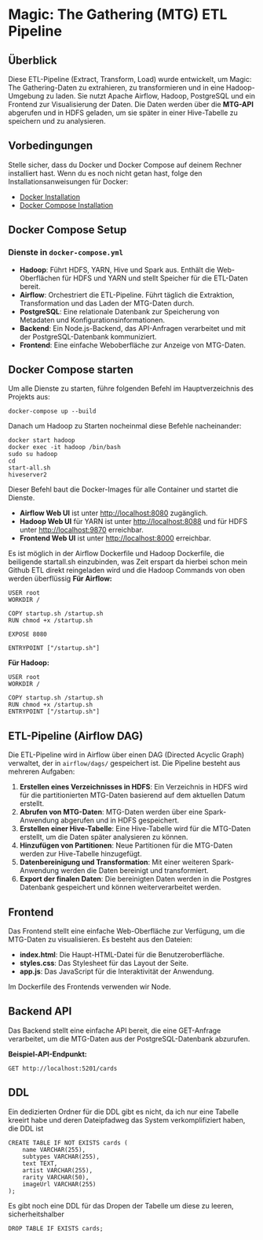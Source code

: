 # Magic: The Gathering (MTG) ETL Pipeline

## Überblick
Diese ETL-Pipeline (Extract, Transform, Load) wurde entwickelt, um Magic: The Gathering-Daten zu extrahieren, zu transformieren und in eine Hadoop-Umgebung zu laden. Sie nutzt Apache Airflow, Hadoop, PostgreSQL und ein Frontend zur Visualisierung der Daten. Die Daten werden über die **MTG-API** abgerufen und in HDFS geladen, um sie später in einer Hive-Tabelle zu speichern und zu analysieren.

## Vorbedingungen
Stelle sicher, dass du Docker und Docker Compose auf deinem Rechner installiert hast. Wenn du es noch nicht getan hast, folge den Installationsanweisungen für Docker:
- [Docker Installation](https://docs.docker.com/get-docker/)
- [Docker Compose Installation](https://docs.docker.com/compose/install/)

## Docker Compose Setup

### Dienste in `docker-compose.yml`
- **Hadoop**: Führt HDFS, YARN, Hive und Spark aus. Enthält die Web-Oberflächen für HDFS und YARN und stellt Speicher für die ETL-Daten bereit.
- **Airflow**: Orchestriert die ETL-Pipeline. Führt täglich die Extraktion, Transformation und das Laden der MTG-Daten durch.
- **PostgreSQL**: Eine relationale Datenbank zur Speicherung von Metadaten und Konfigurationsinformationen.
- **Backend**: Ein Node.js-Backend, das API-Anfragen verarbeitet und mit der PostgreSQL-Datenbank kommuniziert.
- **Frontend**: Eine einfache Weboberfläche zur Anzeige von MTG-Daten.

## Docker Compose starten

Um alle Dienste zu starten, führe folgenden Befehl im Hauptverzeichnis des Projekts aus:
```console
docker-compose up --build
```

Danach um Hadoop zu Starten nocheinmal diese Befehle nacheinander:
```console
docker start hadoop
docker exec -it hadoop /bin/bash
sudo su hadoop 
cd
start-all.sh
hiveserver2
```


Dieser Befehl baut die Docker-Images für alle Container und startet die Dienste.

- **Airflow Web UI** ist unter [http://localhost:8080](http://localhost:8080) zugänglich.
- **Hadoop Web UI** für YARN ist unter [http://localhost:8088](http://localhost:8088) und für HDFS unter [http://localhost:9870](http://localhost:9870) erreichbar.
- **Frontend Web UI** ist unter [http://localhost:8000](http://localhost:8000) erreichbar.

Es ist möglich in der Airflow Dockerfile und Hadoop Dockerfile, die beiligende startall.sh einzubinden, was Zeit erspart da hierbei schon mein Github ETL direkt reingeladen wird und die Hadoop Commands von oben werden überflüssig
**Für Airflow:**
```console
USER root
WORKDIR /

COPY startup.sh /startup.sh
RUN chmod +x /startup.sh

EXPOSE 8080

ENTRYPOINT ["/startup.sh"]
```

**Für Hadoop:**
```console
USER root
WORKDIR /

COPY startup.sh /startup.sh
RUN chmod +x /startup.sh
ENTRYPOINT ["/startup.sh"]
```


## ETL-Pipeline (Airflow DAG)
Die ETL-Pipeline wird in Airflow über einen DAG (Directed Acyclic Graph) verwaltet, der in `airflow/dags/` gespeichert ist. Die Pipeline besteht aus mehreren Aufgaben:

1. **Erstellen eines Verzeichnisses in HDFS**: Ein Verzeichnis in HDFS wird für die partitionierten MTG-Daten basierend auf dem aktuellen Datum erstellt.
2. **Abrufen von MTG-Daten**: MTG-Daten werden über eine Spark-Anwendung abgerufen und in HDFS gespeichert.
3. **Erstellen einer Hive-Tabelle**: Eine Hive-Tabelle wird für die MTG-Daten erstellt, um die Daten später analysieren zu können.
4. **Hinzufügen von Partitionen**: Neue Partitionen für die MTG-Daten werden zur Hive-Tabelle hinzugefügt.
5. **Datenbereinigung und Transformation**: Mit einer weiteren Spark-Anwendung werden die Daten bereinigt und transformiert.
6. **Export der finalen Daten**: Die bereinigten Daten werden in die Postgres Datenbank gespeichert und können weiterverarbeitet werden.

## Frontend
Das Frontend stellt eine einfache Web-Oberfläche zur Verfügung, um die MTG-Daten zu visualisieren. Es besteht aus den Dateien:

- **index.html**: Die Haupt-HTML-Datei für die Benutzeroberfläche.
- **styles.css**: Das Stylesheet für das Layout der Seite.
- **app.js**: Das JavaScript für die Interaktivität der Anwendung.

Im Dockerfile des Frontends verwenden wir Node.

## Backend API
Das Backend stellt eine einfache API bereit, die eine GET-Anfrage verarbeitet, um die MTG-Daten aus der PostgreSQL-Datenbank abzurufen.

**Beispiel-API-Endpunkt:**

```console
GET http://localhost:5201/cards
```

## DDL

Ein dedizierten Ordner für die DDL gibt es nicht, da ich nur eine Tabelle kreeirt habe und deren Dateipfadweg das System verkomplifiziert haben, die DDL ist
```console
CREATE TABLE IF NOT EXISTS cards (
    name VARCHAR(255),
    subtypes VARCHAR(255),
    text TEXT,
    artist VARCHAR(255),
    rarity VARCHAR(50),
    imageUrl VARCHAR(255)
);
```
Es gibt noch eine DDL für das Dropen der Tabelle um diese zu leeren, sicherheitshalber

```console
DROP TABLE IF EXISTS cards;
```

